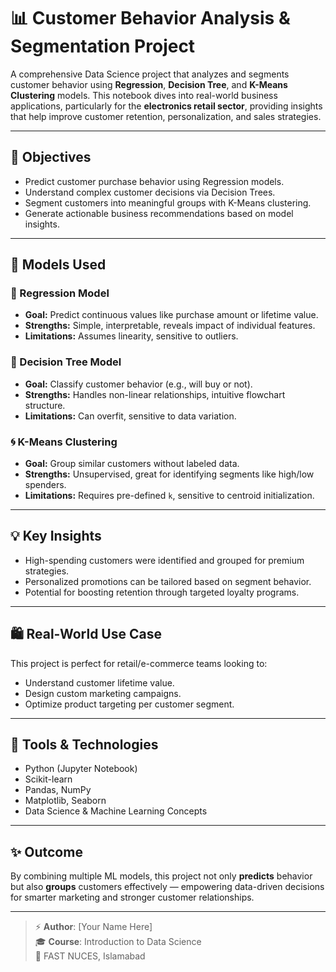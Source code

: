 # 📊 Customer Behavior Analysis & Segmentation Project

A comprehensive Data Science project that analyzes and segments customer behavior using **Regression**, **Decision Tree**, and **K-Means Clustering** models. This notebook dives into real-world business applications, particularly for the **electronics retail sector**, providing insights that help improve customer retention, personalization, and sales strategies.

---

## 🚀 Objectives

- Predict customer purchase behavior using Regression models.
- Understand complex customer decisions via Decision Trees.
- Segment customers into meaningful groups with K-Means clustering.
- Generate actionable business recommendations based on model insights.

---

## 🧠 Models Used

### 🔷 Regression Model
- **Goal:** Predict continuous values like purchase amount or lifetime value.
- **Strengths:** Simple, interpretable, reveals impact of individual features.
- **Limitations:** Assumes linearity, sensitive to outliers.

### 🌳 Decision Tree Model
- **Goal:** Classify customer behavior (e.g., will buy or not).
- **Strengths:** Handles non-linear relationships, intuitive flowchart structure.
- **Limitations:** Can overfit, sensitive to data variation.

### 🌀 K-Means Clustering
- **Goal:** Group similar customers without labeled data.
- **Strengths:** Unsupervised, great for identifying segments like high/low spenders.
- **Limitations:** Requires pre-defined `k`, sensitive to centroid initialization.

---

## 💡 Key Insights

- High-spending customers were identified and grouped for premium strategies.
- Personalized promotions can be tailored based on segment behavior.
- Potential for boosting retention through targeted loyalty programs.

---

## 🛍️ Real-World Use Case

This project is perfect for retail/e-commerce teams looking to:
- Understand customer lifetime value.
- Design custom marketing campaigns.
- Optimize product targeting per customer segment.

---

## 📌 Tools & Technologies

- Python (Jupyter Notebook)
- Scikit-learn
- Pandas, NumPy
- Matplotlib, Seaborn
- Data Science & Machine Learning Concepts

---

## ✨ Outcome

By combining multiple ML models, this project not only **predicts** behavior but also **groups** customers effectively — empowering data-driven decisions for smarter marketing and stronger customer relationships.

---

> ⚡ **Author**: [Your Name Here]  
> 🎓 **Course**: Introduction to Data Science  
> 🏫 FAST NUCES, Islamabad

